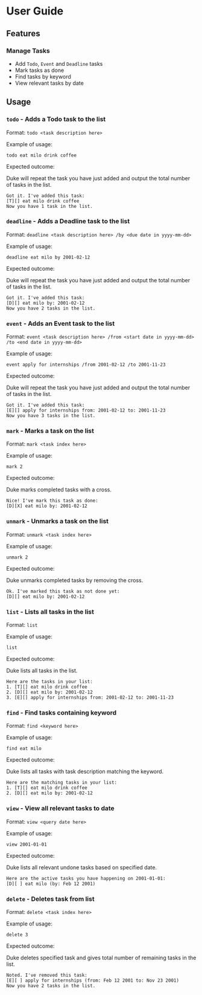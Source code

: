 # User Guide

## Features 

### Manage Tasks

+ Add `Todo`, `Event` and `Deadline` tasks
+ Mark tasks as done
+ Find tasks by keyword
+ View relevant tasks by date

## Usage

### `todo` - Adds a Todo task to the list

Format: `todo <task description here>`

Example of usage: 

`todo eat milo drink coffee`

Expected outcome:

Duke will repeat the task you have just added and output the total number of tasks in the list.
```
Got it. I've added this task:
[T][] eat milo drink coffee
Now you have 1 task in the list.
```

### `deadline` - Adds a Deadline task to the list

Format: `deadline <task description here> /by <due date in yyyy-mm-dd>`

Example of usage: 

`deadline eat milo by 2001-02-12`

Expected outcome:

Duke will repeat the task you have just added and output the total number of tasks in the list.
```
Got it. I've added this task:
[D][] eat milo by: 2001-02-12
Now you have 2 tasks in the list.
```

### `event` - Adds an Event task to the list

Format: `event <task description here> /from <start date in yyyy-mm-dd> /to <end date in yyyy-mm-dd>`

Example of usage: 

`event apply for internships /from 2001-02-12 /to 2001-11-23`

Expected outcome:

Duke will repeat the task you have just added and output the total number of tasks in the list.
```
Got it. I've added this task:
[E][] apply for internships from: 2001-02-12 to: 2001-11-23
Now you have 3 tasks in the list.
```

### `mark` - Marks a task on the list

Format: `mark <task index here>`

Example of usage: 

`mark 2`

Expected outcome:

Duke marks completed tasks with a cross.
```
Nice! I've mark this task as done:
[D][X] eat milo by: 2001-02-12
```

### `unmark` - Unmarks a task on the list

Format: `unmark <task index here>`

Example of usage: 

`unmark 2`

Expected outcome:

Duke unmarks completed tasks by removing the cross.
```
Ok. I've marked this task as not done yet:
[D][] eat milo by: 2001-02-12
```
### `list` - Lists all tasks in the list

Format: `list`

Example of usage: 

`list`

Expected outcome:

Duke lists all tasks in the list.
```
Here are the tasks in your list:
1. [T][] eat milo drink coffee 
2. [D][] eat milo by: 2001-02-12
3. [E][] apply for internships from: 2001-02-12 to: 2001-11-23
```
### `find` - Find tasks containing keyword

Format: `find <keyword here>`

Example of usage: 

`find eat milo`

Expected outcome:

Duke lists all tasks with task description matching the keyword.
```
Here are the matching tasks in your list:
1. [T][] eat milo drink coffee 
2. [D][] eat milo by: 2001-02-12
```
### `view` - View all relevant tasks to date

Format: `view <query date here>`

Example of usage: 

`view 2001-01-01`

Expected outcome:

Duke lists all relevant undone tasks based on specified date.
```
Here are the active tasks you have happening on 2001-01-01: 
[D][ ] eat milo (by: Feb 12 2001)
```
### `delete` - Deletes task from list

Format: `delete <task index here>`

Example of usage: 

`delete 3`

Expected outcome:

Duke deletes specified task and gives total number of remaining tasks in the list.
```
Noted. I've removed this task:
[E][ ] apply for internships (from: Feb 12 2001 to: Nov 23 2001)
Now you have 2 tasks in the list.
```
